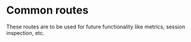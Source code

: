 # Common routes

These routes are to be used for future functionality like metrics, session inspection, etc.
